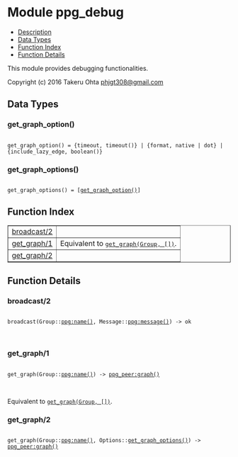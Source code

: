 

# Module ppg_debug #
* [Description](#description)
* [Data Types](#types)
* [Function Index](#index)
* [Function Details](#functions)

This module provides debugging functionalities.

Copyright (c) 2016 Takeru Ohta <phjgt308@gmail.com>

<a name="types"></a>

## Data Types ##




### <a name="type-get_graph_option">get_graph_option()</a> ###


<pre><code>
get_graph_option() = {timeout, timeout()} | {format, native | dot} | {include_lazy_edge, boolean()}
</code></pre>




### <a name="type-get_graph_options">get_graph_options()</a> ###


<pre><code>
get_graph_options() = [<a href="#type-get_graph_option">get_graph_option()</a>]
</code></pre>

<a name="index"></a>

## Function Index ##


<table width="100%" border="1" cellspacing="0" cellpadding="2" summary="function index"><tr><td valign="top"><a href="#broadcast-2">broadcast/2</a></td><td></td></tr><tr><td valign="top"><a href="#get_graph-1">get_graph/1</a></td><td>Equivalent to <a href="#get_graph-2"><tt>get_graph(Group, [])</tt></a>.</td></tr><tr><td valign="top"><a href="#get_graph-2">get_graph/2</a></td><td></td></tr></table>


<a name="functions"></a>

## Function Details ##

<a name="broadcast-2"></a>

### broadcast/2 ###

<pre><code>
broadcast(Group::<a href="ppg.md#type-name">ppg:name()</a>, Message::<a href="ppg.md#type-message">ppg:message()</a>) -&gt; ok
</code></pre>
<br />

<a name="get_graph-1"></a>

### get_graph/1 ###

<pre><code>
get_graph(Group::<a href="ppg.md#type-name">ppg:name()</a>) -&gt; <a href="ppg_peer.md#type-graph">ppg_peer:graph()</a>
</code></pre>
<br />

Equivalent to [`get_graph(Group, [])`](#get_graph-2).

<a name="get_graph-2"></a>

### get_graph/2 ###

<pre><code>
get_graph(Group::<a href="ppg.md#type-name">ppg:name()</a>, Options::<a href="#type-get_graph_options">get_graph_options()</a>) -&gt; <a href="ppg_peer.md#type-graph">ppg_peer:graph()</a>
</code></pre>
<br />

